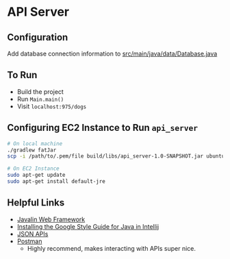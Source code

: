 # API Server

## Configuration
Add database connection information to [src/main/java/data/Database.java](src/main/java/data/Database.java)

## To Run

- Build the project
- Run `Main.main()`
- Visit `localhost:975/dogs`

## Configuring EC2 Instance to Run `api_server`
```bash
# On local machine
./gradlew fatJar
scp -i /path/to/.pem/file build/libs/api_server-1.0-SNAPSHOT.jar ubuntu@ec2-instance-publi-DNS:~/api_server-1.0-SNAPSHOT.jar

# On EC2 Instance
sudo apt-get update
sudo apt-get install default-jre

```

## Helpful Links

- [Javalin Web Framework](https://javalin.io/)
- [Installing the Google Style Guide for Java in Intellij](https://github.com/HPI-Information-Systems/Metanome/wiki/Installing-the-google-styleguide-settings-in-intellij-and-eclipse)
- [JSON APIs](https://jsonapi.org/)
- [Postman](https://www.getpostman.com/)
  - Highly recommend, makes interacting with APIs super nice.

